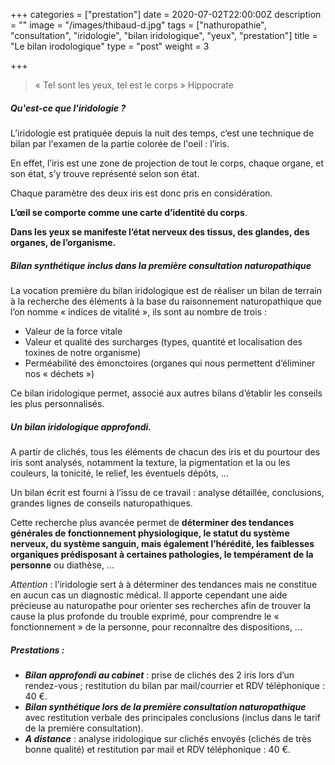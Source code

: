 +++
categories = ["prestation"]
date = 2020-07-02T22:00:00Z
description = ""
image = "/images/thibaud-d.jpg"
tags = ["nathuropathie", "consultation", "iridologie", "bilan iridologique", "yeux", "prestation"]
title = "Le bilan irodologique"
type = "post"
weight = 3

+++
> « Tel sont les yeux, tel est le corps » Hippocrate

##### Qu'est-ce que l'iridologie ?

L’iridologie est pratiquée depuis la nuit des temps, c’est une technique de bilan par l'examen de la partie colorée de l'oeil : l’iris. 

En effet, l’iris est une zone de projection de tout le corps, chaque organe, et son état, s’y trouve représenté selon son état. 

Chaque paramètre des deux iris est donc pris en considération. 

**L’œil se comporte comme une carte d’identité du corps**. 

**Dans les yeux se manifeste l’état nerveux des tissus, des glandes, des organes, de l’organisme.**

##### Bilan synthétique inclus dans la première consultation naturopathique

La vocation première du bilan iridologique est de réaliser un bilan de terrain à la recherche des éléments à la base du raisonnement naturopathique que l’on nomme « indices de vitalité », ils sont au nombre de trois :

* Valeur de la force vitale
* Valeur et qualité des surcharges (types, quantité et localisation des toxines de notre organisme)
* Perméabilité des émonctoires (organes qui nous permettent d’éliminer nos « déchets »)

Ce bilan iridologique permet, associé aux autres bilans d’établir les conseils les plus personnalisés.

##### Un bilan iridologique approfondi.

A partir de clichés, tous les éléments de chacun des iris et du pourtour des iris sont analysés, notamment la texture, la pigmentation et la ou les couleurs, la tonicité, le relief, les éventuels dépôts, ...

Un bilan écrit est fourni à l’issu de ce travail : analyse détaillée, conclusions, grandes lignes de conseils naturopathiques. 

Cette recherche plus avancée permet de **déterminer des tendances générales de fonctionnement physiologique, le statut du système nerveux, du système sanguin, mais également l’hérédité, les faiblesses organiques prédisposant à certaines pathologies, le tempérament de la personne** ou diathèse, ...

_Attention_ : l’iridologie sert à à déterminer des tendances mais ne constitue en aucun cas un diagnostic médical. Il apporte cependant une aide précieuse au naturopathe pour orienter ses recherches afin de trouver la cause la plus profonde du trouble exprimé, pour comprendre le « fonctionnement » de la personne, pour reconnaître des dispositions, ...

##### Prestations :

* **_Bilan approfondi au cabinet_** : prise de clichés des 2 iris lors d’un rendez-vous ; restitution du bilan par mail/courrier et RDV téléphonique : 40 €.
* **_Bilan synthétique lors de la première consultation naturopathique_** avec restitution verbale des principales conclusions (inclus dans le tarif de la première consultation).
* **_A distance_** : analyse iridologique sur clichés envoyés (clichés de très bonne qualité) et restitution par mail et RDV téléphonique : 40 €.